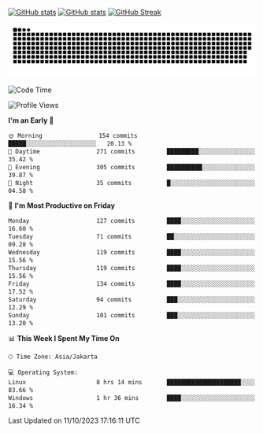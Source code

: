 [![GitHub stats](https://github-readme-stats.vercel.app/api?username=aurelioklv&card_width=500&show_icons=true&rank_icon=github&theme=solarized-dark#gh-dark-mode-only)](https://github.com/anuraghazra/github-readme-stats#gh-dark-mode-only)
[![GitHub stats](https://github-readme-stats.vercel.app/api?username=aurelioklv&card_width=500&show_icons=true&rank_icon=github&theme=buefy#gh-light-mode-only)](https://github.com/anuraghazra/github-readme-stats#gh-light-mode-only)
[![GitHub Streak](https://streak-stats.demolab.com/?user=aurelioklv&card_width=336&theme=solarized-dark)](https://git.io/streak-stats)

<picture>
  <source media="(prefers-color-scheme: dark)" srcset="https://raw.githubusercontent.com/aurelioklv/aurelioklv/snake-output/github-contribution-grid-snake-dark.svg">
  <source media="(prefers-color-scheme: light)" srcset="https://raw.githubusercontent.com/aurelioklv/aurelioklv/snake-output/github-contribution-grid-snake.svg">
  <img alt="github contribution grid snake animation" src="https://raw.githubusercontent.com/aurelioklv/aurelioklv/snake-output/github-contribution-grid-snake.svg">
</picture>

<!--START_SECTION:waka-->
![Code Time](http://img.shields.io/badge/Code%20Time-177%20hrs%2058%20mins-blue)

![Profile Views](http://img.shields.io/badge/Profile%20Views-8-blue)

**I'm an Early 🐤** 

```text
🌞 Morning                154 commits         █████░░░░░░░░░░░░░░░░░░░░   20.13 % 
🌆 Daytime                271 commits         █████████░░░░░░░░░░░░░░░░   35.42 % 
🌃 Evening                305 commits         ██████████░░░░░░░░░░░░░░░   39.87 % 
🌙 Night                  35 commits          █░░░░░░░░░░░░░░░░░░░░░░░░   04.58 % 
```
📅 **I'm Most Productive on Friday** 

```text
Monday                   127 commits         ████░░░░░░░░░░░░░░░░░░░░░   16.60 % 
Tuesday                  71 commits          ██░░░░░░░░░░░░░░░░░░░░░░░   09.28 % 
Wednesday                119 commits         ████░░░░░░░░░░░░░░░░░░░░░   15.56 % 
Thursday                 119 commits         ████░░░░░░░░░░░░░░░░░░░░░   15.56 % 
Friday                   134 commits         ████░░░░░░░░░░░░░░░░░░░░░   17.52 % 
Saturday                 94 commits          ███░░░░░░░░░░░░░░░░░░░░░░   12.29 % 
Sunday                   101 commits         ███░░░░░░░░░░░░░░░░░░░░░░   13.20 % 
```


📊 **This Week I Spent My Time On** 

```text
🕑︎ Time Zone: Asia/Jakarta

💻 Operating System: 
Linux                    8 hrs 14 mins       █████████████████████░░░░   83.66 % 
Windows                  1 hr 36 mins        ████░░░░░░░░░░░░░░░░░░░░░   16.34 % 
```


 Last Updated on 11/10/2023 17:16:11 UTC
<!--END_SECTION:waka-->
